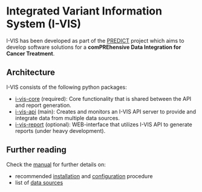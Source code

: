 <CORE> Integrated Variant Information System (I-VIS)
====================================================

I-VIS has been developed as part of the [PREDICT] project which aims to
develop software solutions for a **comPREhensive Data Integration for Cancer Treatment**.

Architecture
------------

I-VIS consists of the following python packages:
* [i-vis-core] (required): Core functionality that is shared between the API and report generation.
* [i-vis-api] (main): Creates and monitors an I-VIS API server to provide and integrate data from multiple data sources.
* [i-vis-report] (optional): WEB-interface that utilizes I-VIS API to generate reports (under heavy development).

Further reading
---------------

Check the [manual][i-vis-api-doc] for further details on:
- recommended [installation](https://i-vis-api.readthedocs.org/en/latest/installation) and [configuration](https://i-vis-api.readthedocs.org/en/latest/configuration)
  procedure
- list of [data sources](https://i-vis-api.readthedocs.org/en/latest/plugins/i-vis)


[i-vis-api-doc]: https://i-vis-api.readthedocs.org/
[i-vis-api]: https://www.github.com/piechottam/i-vis-api/
[i-vis-core]: https://www.github.com/piechottam/i-vis-core/
[i-vis-report]: https://www.github.com/piechottam/i-vis-report/
[PREDICT]: https://predict.informatik.hu-berlin.de/
